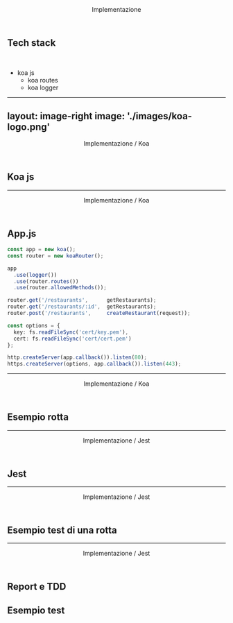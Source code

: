 <Header>Implementazione</Header>

## Tech stack

<br>

<!-- TODO lista -->
- koa js
  - koa routes
  - koa logger

---
layout: image-right
image: './images/koa-logo.png'
---

<Header>Implementazione / Koa</Header>

## Koa js

<!-- TODO descrizione framework -->

---

<Header>Implementazione / Koa</Header>

## App.js

<!-- TODO codice aggiornato -->

```typescript {all|1-2|4-7|8-11}
const app = new koa();
const router = new koaRouter();

app
  .use(logger())
  .use(router.routes())
  .use(router.allowedMethods());

router.get('/restaurants',      getRestaurants);
router.get('/restaurants/:id',  getRestaurants);
router.post('/restaurants',     createRestaurant(request));

const options = {
  key: fs.readFileSync('cert/key.pem'),
  cert: fs.readFileSync('cert/cert.pem')
};

http.createServer(app.callback()).listen(80);
https.createServer(options, app.callback()).listen(443);
```

---

<Header>Implementazione / Koa</Header>

## Esempio rotta

<!-- TODO -->

---

<Header>Implementazione / Jest</Header>

## Jest

<!-- TODO descrizione framework -->

---

<Header>Implementazione / Jest</Header>

## Esempio test di una rotta

<!-- TODO -->

---

<Header>Implementazione / Jest</Header>

## Report e TDD

<!-- TODO descrizione tdd e immagine report -->

## Esempio test


